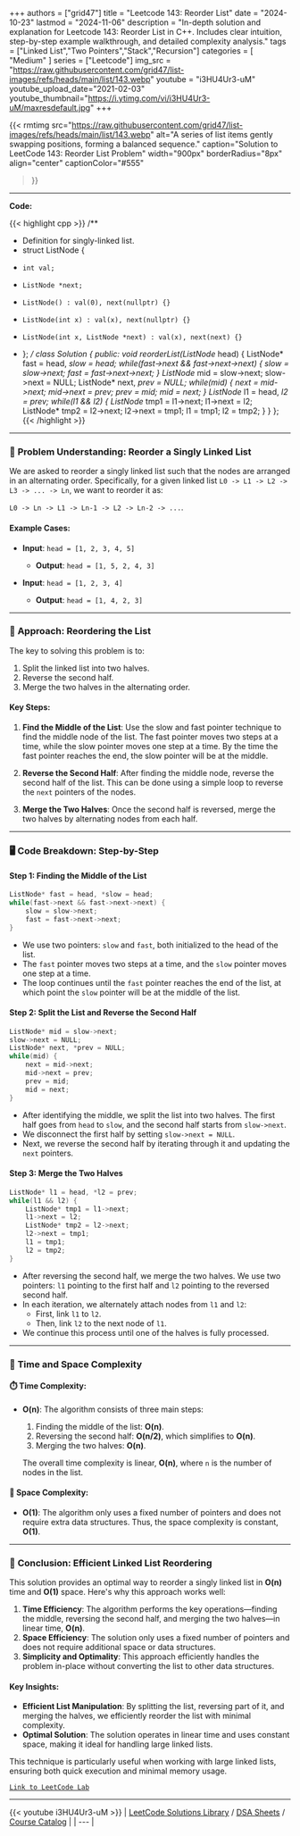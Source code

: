 
+++
authors = ["grid47"]
title = "Leetcode 143: Reorder List"
date = "2024-10-23"
lastmod = "2024-11-06"
description = "In-depth solution and explanation for Leetcode 143: Reorder List in C++. Includes clear intuition, step-by-step example walkthrough, and detailed complexity analysis."
tags = ["Linked List","Two Pointers","Stack","Recursion"]
categories = [
    "Medium"
]
series = ["Leetcode"]
img_src = "https://raw.githubusercontent.com/grid47/list-images/refs/heads/main/list/143.webp"
youtube = "i3HU4Ur3-uM"
youtube_upload_date="2021-02-03"
youtube_thumbnail="https://i.ytimg.com/vi/i3HU4Ur3-uM/maxresdefault.jpg"
+++


{{< rmtimg 
    src="https://raw.githubusercontent.com/grid47/list-images/refs/heads/main/list/143.webp" 
    alt="A series of list items gently swapping positions, forming a balanced sequence."
    caption="Solution to LeetCode 143: Reorder List Problem"
    width="900px"
    borderRadius="8px"
    align="center" 
    captionColor="#555"
>}}
---
**Code:**

{{< highlight cpp >}}
/**
 * Definition for singly-linked list.
 * struct ListNode {
 *     int val;
 *     ListNode *next;
 *     ListNode() : val(0), next(nullptr) {}
 *     ListNode(int x) : val(x), next(nullptr) {}
 *     ListNode(int x, ListNode *next) : val(x), next(next) {}
 * };
 */
class Solution {
public:
    void reorderList(ListNode* head) {
        ListNode* fast = head, *slow = head;
        while(fast->next && fast->next->next) {
            slow = slow->next;
            fast = fast->next->next;
        }
        ListNode* mid = slow->next;
        slow->next = NULL;
        ListNode* next, *prev = NULL;
        while(mid) {
            next = mid->next;
            mid->next = prev;
            prev = mid;
            mid = next;
        }
        ListNode* l1 = head, *l2 = prev;
        while(l1 && l2) {
            ListNode* tmp1 = l1->next;
            l1->next = l2;
            ListNode* tmp2 = l2->next;
            l2->next = tmp1;
            l1 = tmp1;
            l2 = tmp2;
        }
    }
};
{{< /highlight >}}
---

### 📝 **Problem Understanding: Reorder a Singly Linked List**

We are asked to reorder a singly linked list such that the nodes are arranged in an alternating order. Specifically, for a given linked list `L0 -> L1 -> L2 -> L3 -> ... -> Ln`, we want to reorder it as:

`L0 -> Ln -> L1 -> Ln-1 -> L2 -> Ln-2 -> ...`.

#### Example Cases:
- **Input**: `head = [1, 2, 3, 4, 5]`
  - **Output**: `head = [1, 5, 2, 4, 3]`

- **Input**: `head = [1, 2, 3, 4]`
  - **Output**: `head = [1, 4, 2, 3]`

---

### 🔧 **Approach: Reordering the List**

The key to solving this problem is to:
1. Split the linked list into two halves.
2. Reverse the second half.
3. Merge the two halves in the alternating order.

#### Key Steps:
1. **Find the Middle of the List**: Use the slow and fast pointer technique to find the middle node of the list. The fast pointer moves two steps at a time, while the slow pointer moves one step at a time. By the time the fast pointer reaches the end, the slow pointer will be at the middle.

2. **Reverse the Second Half**: After finding the middle node, reverse the second half of the list. This can be done using a simple loop to reverse the `next` pointers of the nodes.

3. **Merge the Two Halves**: Once the second half is reversed, merge the two halves by alternating nodes from each half.

---

### 🖥️ **Code Breakdown: Step-by-Step**

#### Step 1: Finding the Middle of the List
```cpp
ListNode* fast = head, *slow = head;
while(fast->next && fast->next->next) {
    slow = slow->next;
    fast = fast->next->next;
}
```
- We use two pointers: `slow` and `fast`, both initialized to the head of the list.
- The `fast` pointer moves two steps at a time, and the `slow` pointer moves one step at a time.
- The loop continues until the `fast` pointer reaches the end of the list, at which point the `slow` pointer will be at the middle of the list.

#### Step 2: Split the List and Reverse the Second Half
```cpp
ListNode* mid = slow->next;
slow->next = NULL;
ListNode* next, *prev = NULL;
while(mid) {
    next = mid->next;
    mid->next = prev;
    prev = mid;
    mid = next;
}
```
- After identifying the middle, we split the list into two halves. The first half goes from `head` to `slow`, and the second half starts from `slow->next`.
- We disconnect the first half by setting `slow->next = NULL`.
- Next, we reverse the second half by iterating through it and updating the `next` pointers.

#### Step 3: Merge the Two Halves
```cpp
ListNode* l1 = head, *l2 = prev;
while(l1 && l2) {
    ListNode* tmp1 = l1->next;
    l1->next = l2;
    ListNode* tmp2 = l2->next;
    l2->next = tmp1;
    l1 = tmp1;
    l2 = tmp2;
}
```
- After reversing the second half, we merge the two halves. We use two pointers: `l1` pointing to the first half and `l2` pointing to the reversed second half.
- In each iteration, we alternately attach nodes from `l1` and `l2`:
  - First, link `l1` to `l2`.
  - Then, link `l2` to the next node of `l1`.
- We continue this process until one of the halves is fully processed.

---

### 🧮 **Time and Space Complexity**

#### ⏱️ **Time Complexity**:
- **O(n)**: The algorithm consists of three main steps:
  1. Finding the middle of the list: **O(n)**.
  2. Reversing the second half: **O(n/2)**, which simplifies to **O(n)**.
  3. Merging the two halves: **O(n)**.
  
  The overall time complexity is linear, **O(n)**, where `n` is the number of nodes in the list.

#### 🧳 **Space Complexity**:
- **O(1)**: The algorithm only uses a fixed number of pointers and does not require extra data structures. Thus, the space complexity is constant, **O(1)**.

---

### 🎯 **Conclusion: Efficient Linked List Reordering**

This solution provides an optimal way to reorder a singly linked list in **O(n)** time and **O(1)** space. Here's why this approach works well:

1. **Time Efficiency**: The algorithm performs the key operations—finding the middle, reversing the second half, and merging the two halves—in linear time, **O(n)**.
2. **Space Efficiency**: The solution only uses a fixed number of pointers and does not require additional space or data structures.
3. **Simplicity and Optimality**: This approach efficiently handles the problem in-place without converting the list to other data structures.

#### Key Insights:
- **Efficient List Manipulation**: By splitting the list, reversing part of it, and merging the halves, we efficiently reorder the list with minimal complexity.
- **Optimal Solution**: The solution operates in linear time and uses constant space, making it ideal for handling large linked lists.

This technique is particularly useful when working with large linked lists, ensuring both quick execution and minimal memory usage.

[`Link to LeetCode Lab`](https://leetcode.com/problems/reorder-list/description/)

---
{{< youtube i3HU4Ur3-uM >}}
| [LeetCode Solutions Library](https://grid47.xyz/leetcode/) / [DSA Sheets](https://grid47.xyz/sheets/) / [Course Catalog](https://grid47.xyz/courses/) |
| --- |
